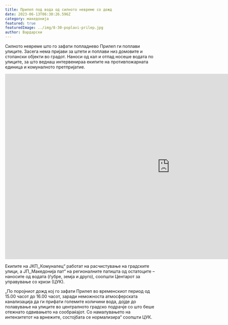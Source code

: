 ```yaml
---
title: Прилеп под вода од силното невреме со дожд
date: 2023-06-13T06:30:26.596Z
category: македонија
featured: true
featuredImage: ../img/8-30-poplavi-prilep.jpg
author: Вардарски
---
```

<!--StartFragment-->

Силното невреме што го зафати попладнево Прилеп ги поплави улиците. Засега нема пријави за штети и поплави низ домовите и стопански објекти во градот. Наноси од кал и отпад носеше водата по улиците, за што веднаш интервенираа екипите на противпожарната единица и комуналното претпријатие.

<iframe width="1079" height="607" src="https://www.youtube.com/embed/dFRNMfl2_Y8" title="Дождот направи поплави во Прилеп: заглавени автомобили, градските улици под вода" frameborder="0" allow="accelerometer; autoplay; clipboard-write; encrypted-media; gyroscope; picture-in-picture; web-share" allowfullscreen></iframe>



<!--EndFragment--><!--StartFragment-->

Екипите на ЈКП,,Комуналец“ работат на расчистување на градските улици, а ЈП,,Македонија пат“ на регионалните патишта од остатоците – наносите од водата (ѓубре, земја и друго), соопшти Центарот за управување со кризи (ЦУК).

„По поројниот дожд кој го зафати Прилеп во временскиот период од 15.00 часот до 16.00 часот, заради неможноста атмосферската канализација да ги прифати големите количини вода, дојде до полавување на улиците во централното градско подрачје со што беше отежнато одвивањето на сообраќајот. Со намалувањето на интензитетот на врнежите, состојбата се нормализира“ соопшти ЦУК.

<!--EndFragment-->